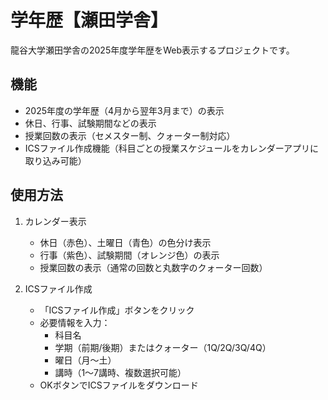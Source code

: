 # 学年歴【瀬田学舎】

龍谷大学瀬田学舎の2025年度学年歴をWeb表示するプロジェクトです。

## 機能

- 2025年度の学年歴（4月から翌年3月まで）の表示
- 休日、行事、試験期間などの表示
- 授業回数の表示（セメスター制、クォーター制対応）
- ICSファイル作成機能（科目ごとの授業スケジュールをカレンダーアプリに取り込み可能）

## 使用方法

1. カレンダー表示
   - 休日（赤色）、土曜日（青色）の色分け表示
   - 行事（紫色）、試験期間（オレンジ色）の表示
   - 授業回数の表示（通常の回数と丸数字のクォーター回数）

2. ICSファイル作成
   - 「ICSファイル作成」ボタンをクリック
   - 必要情報を入力：
     - 科目名
     - 学期（前期/後期）またはクォーター（1Q/2Q/3Q/4Q）
     - 曜日（月〜土）
     - 講時（1〜7講時、複数選択可能）
   - OKボタンでICSファイルをダウンロード 